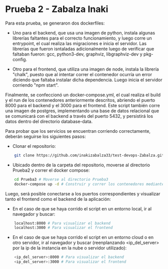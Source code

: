 # Prueba 2 - Zabalza Inaki

Para esta prueba, se generaron dos dockerfiles:

- Uno para el backend, que usa una imagen de python, instala algunas librerías faltantes para el correcto funcionamiento, y luego corre un entrypoint, el cual realiza las migraciones e inicia el servidor. Las librerías que fueron isntaladas adicionalmente luego de verificar que faltaban fueron: gcc, python3-dev, graphviz, libgraphviz-dev y pkg-config.

- Otro para el frontend, que utiliza una imagen de node, instala la librería "chalk", puesto que al intentar correr el contenedor ocurría un error diciendo que faltaba instalar dicha dependencia. Luego inicia el servidor corriendo "npm start".

Finalmente, se confeccionó un docker-compose.yml, el cual realiza el build y el run de los contenedores anteriormente descritos, abriendo el puerto 8000 para el backend y el 3000 para el frontend. Este script también corre una imagen de postgres, implementando una base de datos relacional que se comunicará con el backend a través del puerto 5432, y persistirá los datos dentro del directorio database-data.

Para probar que los servicios se encuentran corriendo correctamente, deberán seguirse los siguientes pasos:

- Clonar el repositorio:

```bash
    git clone https://github.com/inakizabalza33/test-devops-Zabalza.git # Clonar el repositorio
```

- Ubicado dentro de la carpeta del repositorio, moverse al directorio Prueba2 y correr el docker compose:

```bash
    cd Prueba3 # Moverse al directorio Prueba3
    docker-compose up -d # Construir y correr los contenedores mediante docker compose
```

Luego, será posible conectarse a los puertos correspondientes y visualizar tanto el frontend como el backend de la aplicación:

- En el caso de que se haya corrido el script en un entorno local, ir al navegador y buscar:
 
```bash
    localhost:8000 # Para visualizar el backend
    localhost:3000 # Para visualizar el frontend
```

- En el caso de que se haya corrido el script en un entorno cloud o en otro servidor, ir al navegador y buscar (reenplanzando <ip_del_server> por la ip de la instancia en la nube o servidor utilizado):

```bash
    <ip_del_server>:8000 # Para visualizar el backend
    <ip_del_server>:3000 # Para visualizar el frontend
```